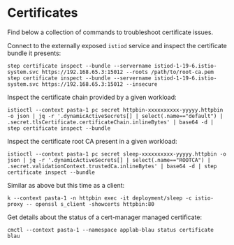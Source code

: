 # Certificates

Find below a collection of commands to troubleshoot certificate issues.

Connect to the externally exposed `istiod` service and inspect the certificate bundle it presents:
```console
step certificate inspect --bundle --servername istiod-1-19-6.istio-system.svc https://192.168.65.3:15012 --roots /path/to/root-ca.pem
step certificate inspect --bundle --servername istiod-1-19-6.istio-system.svc https://192.168.65.3:15012 --insecure
```

Inspect the certificate chain provided by a given workload:
```console
istioctl --context pasta-1 pc secret httpbin-xxxxxxxxxx-yyyyy.httpbin -o json | jq -r '.dynamicActiveSecrets[] | select(.name=="default") | .secret.tlsCertificate.certificateChain.inlineBytes' | base64 -d | step certificate inspect --bundle
```

Inspect the certificate root CA present in a given workload:
```console
istioctl --context pasta-1 pc secret sleep-xxxxxxxxxx-yyyyy.httpbin -o json | jq -r '.dynamicActiveSecrets[] | select(.name=="ROOTCA") | .secret.validationContext.trustedCa.inlineBytes' | base64 -d | step certificate inspect --bundle
```

Similar as above but this time as a client:
```console
k --context pasta-1 -n httpbin exec -it deployment/sleep -c istio-proxy -- openssl s_client -showcerts httpbin:80
```

Get details about the status of a cert-manager managed certificate:
```console
cmctl --context pasta-1 --namespace applab-blau status certificate blau
```
